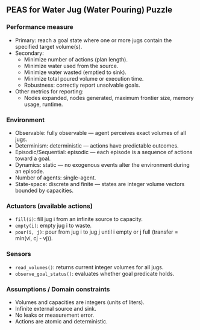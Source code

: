 ## PEAS for Water Jug (Water Pouring) Puzzle

### Performance measure
- Primary: reach a goal state where one or more jugs contain the specified target volume(s).
- Secondary:
  - Minimize number of actions (plan length).
  - Minimize water used from the source.
  - Minimize water wasted (emptied to sink).
  - Minimize total poured volume or execution time.
  - Robustness: correctly report unsolvable goals.
- Other metrics for reporting:
  - Nodes expanded, nodes generated, maximum frontier size, memory usage, runtime.

### Environment
- Observable: fully observable — agent perceives exact volumes of all jugs.
- Determinism: deterministic — actions have predictable outcomes.
- Episodic/Sequential: episodic — each episode is a sequence of actions toward a goal.
- Dynamics: static — no exogenous events alter the environment during an episode.
- Number of agents: single-agent.
- State-space: discrete and finite — states are integer volume vectors bounded by capacities.

### Actuators (available actions)
- `fill(i)`: fill jug i from an infinite source to capacity.
- `empty(i)`: empty jug i to waste.
- `pour(i, j)`: pour from jug i to jug j until i empty or j full (transfer = min(vi, cj - vj)).

### Sensors
- `read_volumes()`: returns current integer volumes for all jugs.
- `observe_goal_status()`: evaluates whether goal predicate holds.

### Assumptions / Domain constraints
- Volumes and capacities are integers (units of liters).
- Infinite external source and sink.
- No leaks or measurement error.
- Actions are atomic and deterministic.
